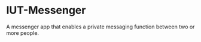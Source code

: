 # IUT-Messenger

A messenger app that enables a private messaging function between two or more people.